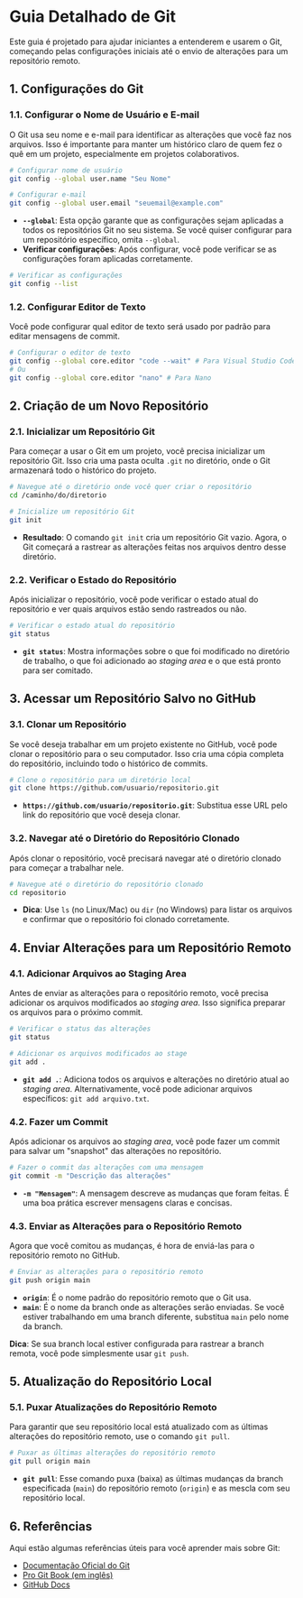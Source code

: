 # Guia Detalhado de Git

Este guia é projetado para ajudar iniciantes a entenderem e usarem o Git, começando pelas configurações iniciais até o envio de alterações para um repositório remoto.

## 1. Configurações do Git

### 1.1. Configurar o Nome de Usuário e E-mail

O Git usa seu nome e e-mail para identificar as alterações que você faz nos arquivos. Isso é importante para manter um histórico claro de quem fez o quê em um projeto, especialmente em projetos colaborativos.

```bash
# Configurar nome de usuário
git config --global user.name "Seu Nome"

# Configurar e-mail
git config --global user.email "seuemail@example.com"
```

- **`--global`**: Esta opção garante que as configurações sejam aplicadas a todos os repositórios Git no seu sistema. Se você quiser configurar para um repositório específico, omita `--global`.
- **Verificar configurações**: Após configurar, você pode verificar se as configurações foram aplicadas corretamente.

```bash
# Verificar as configurações
git config --list
```

### 1.2. Configurar Editor de Texto

Você pode configurar qual editor de texto será usado por padrão para editar mensagens de commit.

```bash
# Configurar o editor de texto
git config --global core.editor "code --wait" # Para Visual Studio Code
# Ou
git config --global core.editor "nano" # Para Nano
```

## 2. Criação de um Novo Repositório

### 2.1. Inicializar um Repositório Git

Para começar a usar o Git em um projeto, você precisa inicializar um repositório Git. Isso cria uma pasta oculta `.git` no diretório, onde o Git armazenará todo o histórico do projeto.

```bash
# Navegue até o diretório onde você quer criar o repositório
cd /caminho/do/diretorio

# Inicialize um repositório Git
git init
```

- **Resultado**: O comando `git init` cria um repositório Git vazio. Agora, o Git começará a rastrear as alterações feitas nos arquivos dentro desse diretório.

### 2.2. Verificar o Estado do Repositório

Após inicializar o repositório, você pode verificar o estado atual do repositório e ver quais arquivos estão sendo rastreados ou não.

```bash
# Verificar o estado atual do repositório
git status
```

- **`git status`**: Mostra informações sobre o que foi modificado no diretório de trabalho, o que foi adicionado ao *staging area* e o que está pronto para ser comitado.

## 3. Acessar um Repositório Salvo no GitHub

### 3.1. Clonar um Repositório

Se você deseja trabalhar em um projeto existente no GitHub, você pode clonar o repositório para o seu computador. Isso cria uma cópia completa do repositório, incluindo todo o histórico de commits.

```bash
# Clone o repositório para um diretório local
git clone https://github.com/usuario/repositorio.git
```

- **`https://github.com/usuario/repositorio.git`**: Substitua esse URL pelo link do repositório que você deseja clonar.

### 3.2. Navegar até o Diretório do Repositório Clonado

Após clonar o repositório, você precisará navegar até o diretório clonado para começar a trabalhar nele.

```bash
# Navegue até o diretório do repositório clonado
cd repositorio
```

- **Dica**: Use `ls` (no Linux/Mac) ou `dir` (no Windows) para listar os arquivos e confirmar que o repositório foi clonado corretamente.

## 4. Enviar Alterações para um Repositório Remoto

### 4.1. Adicionar Arquivos ao Staging Area

Antes de enviar as alterações para o repositório remoto, você precisa adicionar os arquivos modificados ao *staging area*. Isso significa preparar os arquivos para o próximo commit.

```bash
# Verificar o status das alterações
git status

# Adicionar os arquivos modificados ao stage
git add .
```

- **`git add .`**: Adiciona todos os arquivos e alterações no diretório atual ao *staging area*. Alternativamente, você pode adicionar arquivos específicos: `git add arquivo.txt`.

### 4.2. Fazer um Commit

Após adicionar os arquivos ao *staging area*, você pode fazer um commit para salvar um "snapshot" das alterações no repositório.

```bash
# Fazer o commit das alterações com uma mensagem
git commit -m "Descrição das alterações"
```

- **`-m "Mensagem"`**: A mensagem descreve as mudanças que foram feitas. É uma boa prática escrever mensagens claras e concisas.

### 4.3. Enviar as Alterações para o Repositório Remoto

Agora que você comitou as mudanças, é hora de enviá-las para o repositório remoto no GitHub.

```bash
# Enviar as alterações para o repositório remoto
git push origin main
```

- **`origin`**: É o nome padrão do repositório remoto que o Git usa. 
- **`main`**: É o nome da branch onde as alterações serão enviadas. Se você estiver trabalhando em uma branch diferente, substitua `main` pelo nome da branch.

**Dica**: Se sua branch local estiver configurada para rastrear a branch remota, você pode simplesmente usar `git push`.

## 5. Atualização do Repositório Local

### 5.1. Puxar Atualizações do Repositório Remoto

Para garantir que seu repositório local está atualizado com as últimas alterações do repositório remoto, use o comando `git pull`.

```bash
# Puxar as últimas alterações do repositório remoto
git pull origin main
```

- **`git pull`**: Esse comando puxa (baixa) as últimas mudanças da branch especificada (`main`) do repositório remoto (`origin`) e as mescla com seu repositório local.

## 6. Referências

Aqui estão algumas referências úteis para você aprender mais sobre Git:

- [Documentação Oficial do Git](https://git-scm.com/doc)
- [Pro Git Book (em inglês)](https://git-scm.com/book/en/v2)
- [GitHub Docs](https://docs.github.com/)